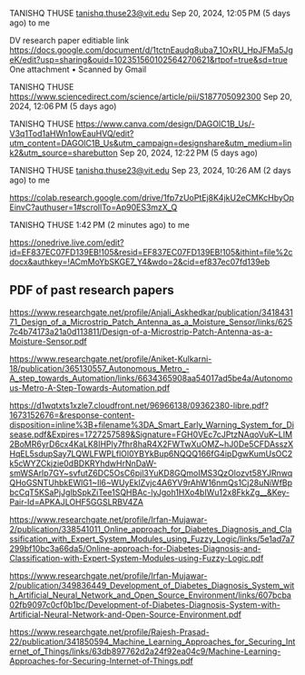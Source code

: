 TANISHQ THUSE <tanishq.thuse23@vit.edu>
Sep 20, 2024, 12:05 PM (5 days ago)
to me

DV research paper editiable link 
https://docs.google.com/document/d/1tctnEaudg8uba7_1OxRU_HpJFMa5JgeK/edit?usp=sharing&ouid=102351560102564270621&rtpof=true&sd=true
 One attachment
  •  Scanned by Gmail

TANISHQ THUSE
https://www.sciencedirect.com/science/article/pii/S187705092300
Sep 20, 2024, 12:06 PM (5 days ago)

TANISHQ THUSE
https://www.canva.com/design/DAGOlC1B_Us/-V3q1Tod1aHWn1owEauHVQ/edit?utm_content=DAGOlC1B_Us&utm_campaign=designshare&utm_medium=link2&utm_source=sharebutton
Sep 20, 2024, 12:22 PM (5 days ago)

TANISHQ THUSE <tanishq.thuse23@vit.edu>
Sep 23, 2024, 10:26 AM (2 days ago)
to me

https://colab.research.google.com/drive/1fp7zUoPtEj8K4jkU2eCMKcHbyOpEinvC?authuser=1#scrollTo=Ap90ES3mzX_Q


TANISHQ THUSE
1:42 PM (2 minutes ago)
to me

https://onedrive.live.com/edit?id=EF837EC07FD139EB!105&resid=EF837EC07FD139EB!105&ithint=file%2cdocx&authkey=!ACmMoYbSKGE7_Y4&wdo=2&cid=ef837ec07fd139eb

## PDF of past research papers
https://www.researchgate.net/profile/Anjali_Askhedkar/publication/341843171_Design_of_a_Microstrip_Patch_Antenna_as_a_Moisture_Sensor/links/6257c4b74173a21a0d113811/Design-of-a-Microstrip-Patch-Antenna-as-a-Moisture-Sensor.pdf

https://www.researchgate.net/profile/Aniket-Kulkarni-18/publication/365130557_Autonomous_Metro_-A_step_towards_Automation/links/6634365908aa54017ad5be4a/Autonomous-Metro-A-Step-Towards-Automation.pdf

https://d1wqtxts1xzle7.cloudfront.net/96966138/09362380-libre.pdf?1673152676=&response-content-disposition=inline%3B+filename%3DA_Smart_Early_Warning_System_for_Disease.pdf&Expires=1727257589&Signature=FGH0VEc7cJPtzNAqoVuK~LIM2BoMR6yrD6cx4KaLK8IHPly7fhr8haR4X2FWTwXuOMZ~hJ0De5CFDAsszXHqEL5sdupSay7LQWLFWPLflOl0YBYkBup6NQQQ166fG4ipDgwKumUsOC2k5cWYZCkjzie0dBDKRYhdwHrNnDaW-smWSArlp7GY~svfutZ6DC5OsC6pjl3YuKD8GQmoIMS3QzOlozvt58YJRnwqQHoGSNTUhbkEWlG1~Il6~WUyEkIZvjc4A6YV9rAhW16nmQs1Cj28uNiWfBpbcCqT5KSaPjJglbSpkZiTee1SQHBAc-lyJgoh1HXo4bIWu12x8FkkZg__&Key-Pair-Id=APKAJLOHF5GGSLRBV4ZA

https://www.researchgate.net/profile/Irfan-Mujawar-2/publication/338541011_Online_approach_for_Diabetes_Diagnosis_and_Classification_with_Expert_System_Modules_using_Fuzzy_Logic/links/5e1ad7a7299bf10bc3a66da5/Online-approach-for-Diabetes-Diagnosis-and-Classification-with-Expert-System-Modules-using-Fuzzy-Logic.pdf

https://www.researchgate.net/profile/Irfan-Mujawar-2/publication/349836449_Development_of_Diabetes_Diagnosis_System_with_Artificial_Neural_Network_and_Open_Source_Environment/links/607bcba02fb9097c0cf0b1bc/Development-of-Diabetes-Diagnosis-System-with-Artificial-Neural-Network-and-Open-Source-Environment.pdf

https://www.researchgate.net/profile/Rajesh-Prasad-22/publication/341850594_Machine_Learning_Approaches_for_Securing_Internet_of_Things/links/63db897762d2a24f92ea04c9/Machine-Learning-Approaches-for-Securing-Internet-of-Things.pdf

